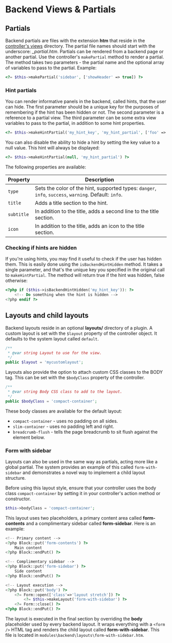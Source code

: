# Backend Views & Partials

## Partials

Backend partials are files with the extension **htm** that reside in the [controller's views](#introduction) directory. The partial file names should start with the underscore: *_partial.htm*. Partials can be rendered from a backend page or another partial. Use the controller's `makePartial` method to render a partial. The method takes two parameters - the partial name and the optional array of variables to pass to the partial. Example:

```php
<?= $this->makePartial('sidebar', ['showHeader' => true]) ?>
```

### Hint partials

You can render informative panels in the backend, called hints, that the user can hide. The first parameter should be a unique key for the purposes of remembering if the hint has been hidden or not. The second parameter is a reference to a partial view. The third parameter can be some extra view variables to pass to the partial, in addition to some hint properties.

```php
<?= $this->makeHintPartial('my_hint_key', 'my_hint_partial', ['foo' => 'bar']) ?>
```

You can also disable the ability to hide a hint by setting the key value to a null value. This hint will always be displayed:

```php
<?= $this->makeHintPartial(null, 'my_hint_partial') ?>
```

The following properties are available:

Property | Description
------------- | -------------
`type` | Sets the color of the hint, supported types: `danger`, `info`, `success`, `warning`. Default: `info`.
`title` | Adds a title section to the hint.
`subtitle` | In addition to the title, adds a second line to the title section.
`icon` | In addition to the title, adds an icon to the title section.

### Checking if hints are hidden

If you're using hints, you may find it useful to check if the user has hidden them. This is easily done using the `isBackendHintHidden` method. It takes a single parameter, and that's the unique key you specified in the original call to `makeHintPartial`. The method will return true if the hint was hidden, false otherwise:

```php
<?php if ($this->isBackendHintHidden('my_hint_key')): ?>
    <!-- Do something when the hint is hidden -->
<?php endif ?>
```

## Layouts and child layouts

Backend layouts reside in an optional **layouts/** directory of a plugin. A custom layout is set with the `$layout` property of the controller object. It defaults to the system layout called  `default`.

```php
/**
 * @var string Layout to use for the view.
 */
public $layout = 'mycustomlayout';
```

Layouts also provide the option to attach custom CSS classes to the BODY tag. This can be set with the `$bodyClass` property of the controller.

```php
/**
 * @var string Body CSS class to add to the layout.
 */
public $bodyClass = 'compact-container';
```

These body classes are available for the default layout:

- `compact-container` - uses no padding on all sides.
- `slim-container` - uses no padding left and right.
- `breadcrumb-flush` - tells the page breadcrumb to sit flush against the element below.

### Form with sidebar

Layouts can also be used in the same way as partials, acting more like a global partial. The system provides an example of this called `form-with-sidebar` and demonstrates a novel way to implement a child layout structure.

Before using this layout style, ensure that your controller uses the body class `compact-container` by setting it in your controller's action method or constructor.

```php
$this->bodyClass = 'compact-container';
```

This layout uses two placeholders, a primary content area called **form-contents** and a complimentary sidebar called **form-sidebar**. Here is an example:

```php
<!-- Primary content -->
<?php Block::put('form-contents') ?>
    Main content
<?php Block::endPut() ?>

<!-- Complimentary sidebar -->
<?php Block::put('form-sidebar') ?>
    Side content
<?php Block::endPut() ?>

<!-- Layout execution -->
<?php Block::put('body') ?>
    <?= Form::open(['class'=>'layout stretch']) ?>
        <?= $this->makeLayout('form-with-sidebar') ?>
    <?= Form::close() ?>
<?php Block::endPut() ?>
```

The layout is executed in the final section by overriding the **body** placeholder used by every backend layout. It wraps everything with a `<form />` HTML tag and renders the child layout called **form-with-sidebar**. This file is located in `modules\backend\layouts\form-with-sidebar.htm`.
